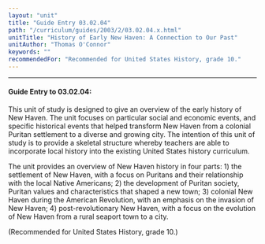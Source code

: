 ```yaml
---
layout: "unit"
title: "Guide Entry 03.02.04"
path: "/curriculum/guides/2003/2/03.02.04.x.html"
unitTitle: "History of Early New Haven: A Connection to Our Past"
unitAuthor: "Thomas O'Connor"
keywords: ""
recommendedFor: "Recommended for United States History, grade 10."
---
```

<body>
<hr/>
<h4>
Guide Entry to 03.02.04:
</h4>
<p>
This unit of study is designed to give an overview of the early history of New Haven.  The unit focuses on particular social and economic events, and specific historical events that helped transform New Haven from a colonial Puritan settlement to a diverse and growing city.  The intention of this unit of study is to provide a skeletal structure whereby teachers are able to incorporate local history into the existing United States history curriculum.
</p>
<p>
The unit provides an overview of New Haven history in four parts: 1) the settlement of New Haven, with a focus on Puritans and their relationship with the local Native Americans; 2) the development of Puritan society, Puritan values and characteristics that shaped a new town; 3) colonial New Haven during the American Revolution, with an emphasis on the invasion of New Haven; 4) post-revolutionary New Haven, with a focus on the evolution of New Haven from a rural seaport town to a city.
</p>
<p>
(Recommended for United States History, grade 10.)
</p>
</body>